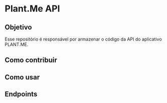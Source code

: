 # Plant.Me API


## Objetivo

Esse repositório é responsável por armazenar o código da API do aplicativo PLANT.ME.


## Como contribuir


## Como usar


## Endpoints
